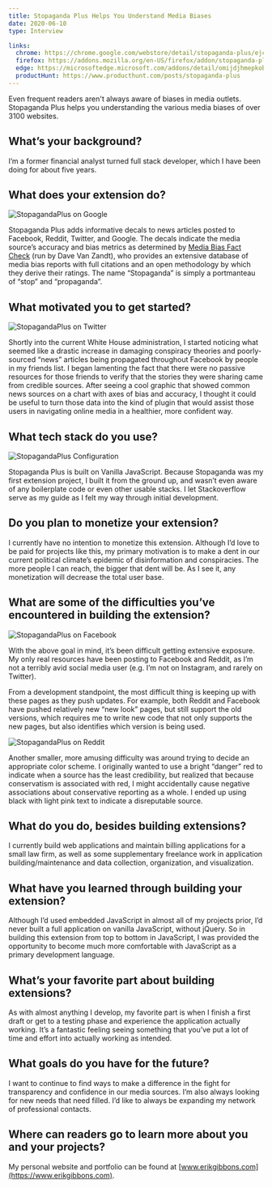 ```yaml
---
title: Stopaganda Plus Helps You Understand Media Biases
date: 2020-06-10
type: Interview

links:
  chrome: https://chrome.google.com/webstore/detail/stopaganda-plus/ejcmfianlbiiafmcnhmnpndoddnimjki
  firefox: https://addons.mozilla.org/en-US/firefox/addon/stopaganda-plus/
  edge: https://microsoftedge.microsoft.com/addons/detail/omijdjhmepkobkeaejnjhhmpkpamclca?hl=en-US
  productHunt: https://www.producthunt.com/posts/stopaganda-plus
---
```


Even frequent readers aren't always aware of biases in media outlets. Stopaganda Plus helps you understanding the various media biases of over 3100 websites.

<!--more-->

## What’s your background?

I’m a former financial analyst turned full stack developer, which I have been doing for about five years.


## What does your extension do?

![StopagandaPlus on Google](/images/StopagandaPlus/google.png)

Stopaganda Plus adds informative decals to news articles posted to Facebook, Reddit, Twitter, and Google. The decals indicate the media source’s accuracy and bias metrics as determined by [Media Bias Fact Check](https://mediabiasfactcheck.com) (run by Dave Van Zandt), who provides an extensive database of media bias reports with full citations and an open methodology by which they derive their ratings. The name “Stopaganda” is simply a portmanteau of “stop” and “propaganda”.


## What motivated you to get started?

![StopagandaPlus on Twitter](/images/StopagandaPlus/twitter.png)

Shortly into the current White House administration, I started noticing what seemed like a drastic increase in damaging conspiracy theories and poorly-sourced “news” articles being propagated throughout Facebook by people in my friends list. I began lamenting the fact that there were no passive resources for those friends to verify that the stories they were sharing came from credible sources. After seeing a cool graphic that showed common news sources on a chart with axes of bias and accuracy, I thought it could be useful to turn those data into the kind of plugin that would assist those users in navigating online media in a healthier, more confident way.


## What tech stack do you use?

![StopagandaPlus Configuration](/images/StopagandaPlus/extension-settings.png)

Stopaganda Plus is built on Vanilla JavaScript. Because Stopaganda was my first extension project, I built it from the ground up, and wasn’t even aware of any boilerplate code or even other usable stacks. I let Stackoverflow serve as my guide as I felt my way through initial development.



## Do you plan to monetize your extension?

I currently have no intention to monetize this extension. Although I’d love to be paid for projects like this, my primary motivation is to make a dent in our current political climate’s epidemic of disinformation and conspiracies. The more people I can reach, the bigger that dent will be. As I see it, any monetization will decrease the total user base.


## What are some of the difficulties you’ve encountered in building the extension?

![StopagandaPlus on Facebook](/images/StopagandaPlus/facebook.png)

With the above goal in mind, it’s been difficult getting extensive exposure. My only real resources have been posting to Facebook and Reddit, as I’m not a terribly avid social media user (e.g. I’m not on Instagram, and rarely on Twitter).

From a development standpoint, the most difficult thing is keeping up with these pages as they push updates. For example, both Reddit and Facebook have pushed relatively new “new look” pages, but still support the old versions, which requires me to write new code that not only supports the new pages, but also identifies which version is being used.

![StopagandaPlus on Reddit](/images/StopagandaPlus/reddit.png)

Another smaller, more amusing difficulty was around trying to decide an appropriate color scheme. I originally wanted to use a bright “danger” red to indicate when a source has the least credibility, but realized that because conservatism is associated with red, I might accidentally cause negative associations about conservative reporting as a whole. I ended up using black with light pink text to indicate a disreputable source.


## What do you do, besides building extensions?

I currently build web applications and maintain billing applications for a small law firm, as well as some supplementary freelance work in application building/maintenance and data collection, organization, and visualization.


## What have you learned through building your extension?

Although I’d used embedded JavaScript in almost all of my projects prior, I’d never built a full application on vanilla JavaScript, without jQuery. So in building this extension from top to bottom in JavaScript, I was provided the opportunity to become much more comfortable with JavaScript as a primary development language.


## What’s your favorite part about building extensions?

As with almost anything I develop, my favorite part is when I finish a first draft or get to a testing phase and experience the application actually working. It’s a fantastic feeling seeing something that you’ve put a lot of time and effort into actually working as intended.


## What goals do you have for the future?

I want to continue to find ways to make a difference in the fight for transparency and confidence in our media sources. I’m also always looking for new needs that need filled. I’d like to always be expanding my network of professional contacts.


## Where can readers go to learn more about you and your projects?

My personal website and portfolio can be found at [www.erikgibbons.com](https://www.erikgibbons.com).
